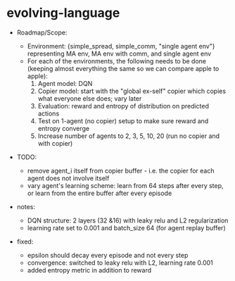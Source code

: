 # evolving-language

- Roadmap/Scope:
    - Environment: {simple_spread, simple_comm, "single agent env"} representing MA env, MA env with comm, and single agent env
    - For each of the environments, the following needs to be done (keeping almost everything the same so we can compare apple to apple):
        1. Agent model: DQN
        2. Copier model: start with the "global ex-self" copier which copies what everyone else does; vary later
        3. Evaluation: reward and entropy of distribution on predicted actions
        3. Test on 1-agent (no copier) setup to make sure reward and entropy converge 
        4. Increase number of agents to 2, 3, 5, 10, 20 (run no copier and with copier)


- TODO:
    - remove agent_i itself from copier buffer - i.e. the copier for each agent does not involve itself
    - vary agent's learning scheme: learn from 64 steps after every step, or learn from the entire buffer after every episode


- notes:
    - DQN structure: 2 layers (32 &16) with leaky relu and L2 regularization
    - learning rate set to 0.001 and batch_size 64 (for agent replay buffer)


- fixed:
    - epsilon should decay every episode and not every step
    - convergence: switched to leaky relu with L2, learning rate 0.001
    - added entropy metric in addition to reward

